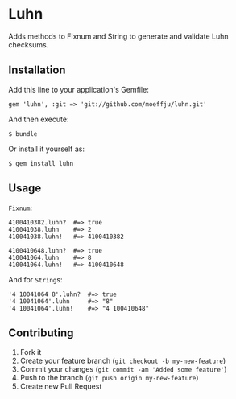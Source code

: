 # Luhn

Adds methods to Fixnum and String to generate and validate Luhn checksums.

## Installation

Add this line to your application's Gemfile:

    gem 'luhn', :git => 'git://github.com/moeffju/luhn.git'

And then execute:

    $ bundle

Or install it yourself as:

    $ gem install luhn

## Usage

`Fixnum`:

```
4100410382.luhn?  #=> true
410041038.luhn    #=> 2
410041038.luhn!   #=> 4100410382

4100410648.luhn?  #=> true
410041064.luhn    #=> 8
410041064.luhn!   #=> 4100410648
```

And for `String`s:

```
'4 10041064 8'.luhn?  #=> true
'4 10041064'.luhn     #=> "8"
'4 10041064'.luhn!    #=> "4 100410648"
```

## Contributing

1. Fork it
2. Create your feature branch (`git checkout -b my-new-feature`)
3. Commit your changes (`git commit -am 'Added some feature'`)
4. Push to the branch (`git push origin my-new-feature`)
5. Create new Pull Request
